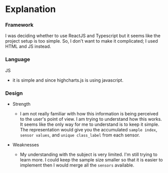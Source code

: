 # Explanation


### Framework
I was deciding whether to use ReactJS and Typescript but it seems like the project setup is too simple. So, I don't want to make it complicated; I used HTML and JS instead.

### Language
JS
- it is simple and since highcharts.js is using javascript.


### Design

- Strength
    - I am not really familiar with how this information is being perceived to the user's point of view. I am trying to understand how this works. It seems like the only way for me to understand is to keep it simple. The representation would give you the accumulated `sample index`, `sensor values`, and `unique class_label` from each sensor.

- Weaknesses
    - My understanding with the subject is very limited. I'm still trying to learn more. I could keep the sample size smaller so that it is easier to implement then I would merge all the `sensors` available.